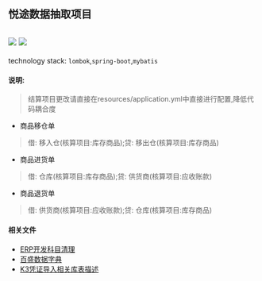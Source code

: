 ## 悦途数据抽取项目
![](https://img.shields.io/badge/JDK-1.8-green.svg)
![](https://img.shields.io/badge/release-1.0-blue.svg)
---
technology stack: <code>lombok</code>,<code>spring-boot</code>,<code>mybatis</code>
#### 说明: 
> 结算项目更改请直接在resources/application.yml中直接进行配置,降低代码耦合度

- 商品移仓单
> 借: 移入仓(核算项目:库存商品);贷: 移出仓(核算项目:库存商品)

- 商品进货单
> 借: 仓库(核算项目:库存商品);贷: 供货商(核算项目:应收账款)

- 商品退货单
> 借: 供货商(核算项目:应收账款);贷: 仓库(核算项目:库存商品)

#### 相关文件
- [ERP开发科目清理](http://t.cn/AiQSS7k0)
- [百盛数据字典](http://t.cn/AiQSoLTt)
- [K3凭证导入相关库表描述](http://t.cn/AiQS9bOC)

